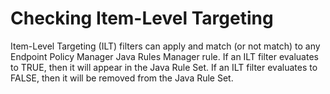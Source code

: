 # Checking Item-Level Targeting

Item-Level Targeting (ILT) filters can apply and match (or not match) to any Endpoint Policy Manager
Java Rules Manager rule. If an ILT filter evaluates to TRUE, then it will appear in the Java Rule
Set. If an ILT filter evaluates to FALSE, then it will be removed from the Java Rule Set.
